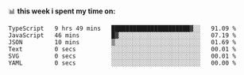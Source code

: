 📊 **this week i spent my time on:**
<!--START_SECTION:waka-->

```text
TypeScript   9 hrs 49 mins   ██████████████████████▓░░   91.09 %
JavaScript   46 mins         █▓░░░░░░░░░░░░░░░░░░░░░░░   07.19 %
JSON         10 mins         ▒░░░░░░░░░░░░░░░░░░░░░░░░   01.69 %
Text         0 secs          ░░░░░░░░░░░░░░░░░░░░░░░░░   00.01 %
SVG          0 secs          ░░░░░░░░░░░░░░░░░░░░░░░░░   00.01 %
YAML         0 secs          ░░░░░░░░░░░░░░░░░░░░░░░░░   00.00 %
```

<!--END_SECTION:waka-->
